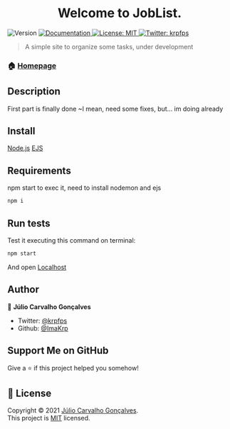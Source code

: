 <h1 align="center">Welcome to JobList. </h1>
<p>
  <img alt="Version" src="https://img.shields.io/badge/version-0.1-blue.svg?cacheSeconds=2592000" />
  
  <a href="bro why" target="_blank">
    <img alt="Documentation" src="https://img.shields.io/badge/documentation-yes-brightgreen.svg" />
  </a>
  <a href="https://choosealicense.com/licenses/mit/" target="_blank">
    <img alt="License: MIT" src="https://img.shields.io/badge/License-MIT-yellow.svg" />
  </a>
  <a href="https://twitter.com/krpfps" target="_blank">
    <img alt="Twitter: krpfps" src="https://img.shields.io/twitter/follow/krpfps.svg?style=social" />
  </a>
</p>

> A simple site to organize some tasks, under development

### 🏠 [Homepage](https://github.com/ImaKrp/JobsList)

## Description

First part is finally done  ~I mean, need some fixes, but... im doing already

## Install
[Node.js](https://nodejs.org)
[EJS](https://ejs.co)


## Requirements

 npm start to exec it, need to install nodemon and ejs
 ```sh
npm i
```


## Run tests

Test it executing this command on terminal:
```sh
npm start
```
And open [Localhost](http://localhost:3000)

## Author

👤 **Júlio Carvalho Gonçalves**

* Twitter: [@krpfps](https://twitter.com/krpfps)
* Github: [@ImaKrp](https://github.com/ImaKrp)

## Support Me on GitHub

Give a ⭐️ if this project helped you somehow!

## 📝 License

Copyright © 2021 [Júlio Carvalho Gonçalves](https://github.com/krp).<br />
This project is [MIT](https://github.com/ImaKrp/HWList/blob/master/LICENSE) licensed.
